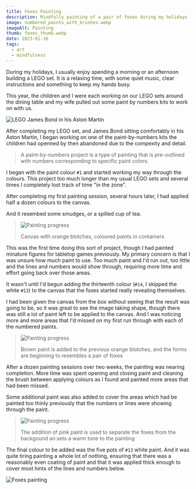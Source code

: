 ```yaml
---
title: Foxes Painting
description: Mindfully painting of a pair of foxes during my holidays
image: numbered_paints_with_brushes.webp
imageAlt: Painting
thumb: foxes_thumb.webp
date: 2023-01-16
tags:
  - art
  - mindfulness
---
```


During my holidays, I usually enjoy spending a morning or an afternoon building a LEGO set. It is a relaxing time, with some quiet music, clear instructions and something to keep my hands busy.

This year, the children and I were each working on our LEGO sets around the dining table and my wife pulled out some paint by numbers kits to work on with us.

![LEGO James Bond in his Aston Martin](LEGO_007.webp "Minifig James Bond sitting comfortably in his LEGO Aston Martin")

After completing my LEGO set, and James Bond sitting comfortably in his Aston Martin, I began working on one of the paint-by-numbers kits the children had openned by then abandoned due to the compexity and detail.

> A paint-by-numbers project is a type of painting that is pre-outlined with numbers corresponding to specific paint colors.

I began with the paint colour `#1` and started working my way through the colours. This project too much longer than my usual LEGO sets and several times I completely lost track of time "in the zone".

After completing my first painting session, several hours later, I had applied half a dozen colours to the canvas.

And it resembed some smudges, or a spilled cup of tea.

> ![Painting progress](foxes_progress_0.webp "Canvas with orange blotches, coloured paints in containers")
>
> Canvas with orange blotches, coloured paints in containers

This was the first time doing this sort of project, though I had painted minature figures for tabletop games previously. My primary concern is that I was unsure how much paint to use. Too much paint and I'd run out, too little and the lines and numbers would show through, requiring more time and effort going back over those areas.

It wasn't until I'd begun adding the thirteenth colour (`#14`, I skipped the white `#13`) to the canvas that the foxes started really revealing themselves.

I had been given the canvas from the box without seeing that the result was going to be, so it was great to see the image taking shape, though there was still a lot of paint left to be applied to the canvas. And I was noticing more and more areas that I'd missed on my first run through with each of the numbered paints.

> ![Painting progress](foxes_progress_1.webp "Brown paint is added to the previous orange blotches, and the forms are beginning to resembles a pair of foxes")
>
> Brown paint is added to the previous orange blotches, and the forms are beginning to resembles a pair of foxes

After a dozen painting sessions over two weeks, the painting was nearing completion. More time was spent opening and closing paint and cleaning the brush between applying colours as I found and painted more areas that had been missed.

Some additional paint was also added to cover the areas which had be painted too thinly previously that the numbers or lines were showing through the paint.

> ![Painting progress](foxes_progress_2.webp "The addition of pink paint is used to separate the foxes from the backgound an sets a warm tone to the painting")
>
> The addition of pink paint is used to separate the foxes from the backgound an sets a warm tone to the painting

The final colour to be added was the five pots of `#13` white paint. And it was quite tiring painting a whole lot of nothing, ensuring that there was a reasonably even coating of paint and that it was applied thick enough to cover most hints of the lines and numbers below.

![Foxes painting](foxes.webp "Finished painting showing two foxes nuzzling")
